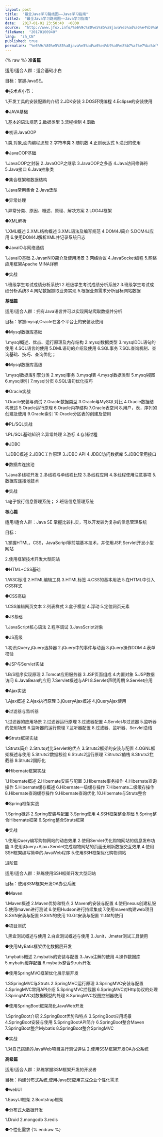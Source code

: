 ```yaml
---
layout: post
title:  "最全Java学习路线图——Java学习指南"
title2:  "最全Java学习路线图——Java学习指南"
date:   2017-01-01 23:50:40  +0800
source:  "http://www.jfox.info/%e6%9c%80%e5%85%a8java%e5%ad%a6%e4%b9%a0%e8%b7%af%e7%ba%bf%e5%9b%be-java%e5%ad%a6%e4%b9%a0%e6%8c%87%e5%8d%97.html"
fileName:  "20170100940"
lang:  "zh_CN"
published: true
permalink: "%e6%9c%80%e5%85%a8java%e5%ad%a6%e4%b9%a0%e8%b7%af%e7%ba%bf%e5%9b%be-java%e5%ad%a6%e4%b9%a0%e6%8c%87%e5%8d%97.html"
---
```

{% raw %}
**准备篇**

适用/适合人群：适合基础小白

目标：掌握JavaSE。

●技术点小节：

1.开发工具的安装配置的介绍 2.JDK安装 3.DOS环境编程 4.Eclipse的安装使用

●JAVA基础

1.基本的语法规范 2.数据类型 3.流程控制 4.函数

●初识JavaOOP

1.类,对象,面向编程思想 2.字符串类 3.随机数 4.正则表达式 5.递归的使用

●JavaOOP基础

1.JavaOOP之封装 2.JavaOOP之继承 3.JavaOOP之多态 4.Java访问修饰符 5.Java接口 6.Java抽象类

●集合框架和数据结构

1.Java常用集合 2.Java泛型

●异常处理

1.异常分类、原因、概述、原理、解决方案 2.LOG4J框架

●XML解析

1.XML概述 2.XML结构概述 3.XML语法及编写规范 4.DOM4J简介 5.DOM4J应用 6.使用DOM4J解析XML并记录系统日志

●JavaIO与网络通信

1.JavaIO基础 2.JavanNIO简介及使用场景 3.网络协议 4.JavaSocket编程 5.网络应用框架Apache MINA详解

●实战

1.班级学生考试成绩分析系统1 2.班级学生考试成绩分析系统2 3.班级学生考试成绩分析系统3 4.网站数据抓取业务实现 5.根据业务需求分析目标网站数据

**基础篇**

适用/适合人群：拥有Java语言并可以实现网站爬取数据并分析

目标：掌握mysql,Oracle在各个平台上的安装及使用

●Mysql数据库基础

1.mysql概述、优点、运行原理及内存结构 2.mysql数据类型 3.mysqlDDL语句的使用 4.SQL语言的使用 5.DML语句的介绍及使用 6.SQL事务 7.SQL查询机制、查询基础、技巧、查询优化；

●Mysql数据库高级

1.mysql数据库引擎分类 2.mysql事务 3.mysql表 4.mysql数据类型 5.mysql视图 6.mysql索引 7.mysql分页 8.SQL语句优化技巧

●Oracle实战

1.Oracle安装与调试 2.Oracle数据类型 3.Oracle与MySQL对比 4.Oracle数据结构概述 5.Oracle运行原理 6.Oracle内存结构 7.Oracle表空间 8.用户，表，序列的创建及使用 9.Oracle索引 10.Oracle分区表的创建及使用

●PL/SQL实战

1.PL/SQL基础知识 2.异常处理 3.游标 4.存储过程

●JDBC

1.JDBC概述 2.JDBC工作原理 3.JDBC API 4.JDBC访问数据库 5.JDBC常用接口

●数据库连接池

1.Java多线程开发 2.多线程与单线程比较 3.多线程应用 4.多线程使用注意事项 5.数据库连接池技术

●实战

1.电子银行信息管理系统； 2.班级信息管理系统

**核心篇**

适用/适合人群：Java SE 掌握比较扎实，可以开发较为复杂的信息管理系统

目标：

1.掌握HTML，CSS，JavaScript等前端基本技术，并使用JSP,Servlet开发小型网站

2.使用框架技术开发大型网站

●HTML+CSS基础

1.W3C标准 2.HTML编辑工具 3.HTML标签 4.CSS的基本用法 5.在HTML中引入CSS样式

●CSS高级

1.CSS编辑网页文本 2.列表样式 3.盒子模型 4.浮动 5.定位网页元素

●JS基础

1.JavaScript核心语法 2.程序调试 3.JavaScript对象

●JS高级

1.初识jQuery,jQuery选择器 2.jQuery中的事件与动画 3.jQuery操作DOM 4.表单校验

●JSP与Servlet实战

1.B/S程序实现原理 2.Tomcat应用服务器 3.JSP页面组成 4.内置对象 5.JSP数据访问 6.JavaBean的应用 7.Servlet概述与API 8.Servlet声明周期 9.Servlet应用

●Ajax实战

1.Ajax概述 2.Ajax执行原理 3.jQueryAjax概述 4.jQueryAjax使用

●过滤器与监听器

1.过滤器的应用场景 2.过滤器运行原理 3.过滤器配置 4.Servlet与过滤器 5.监听器的使用场景 6.监听器的运行原理 7.监听器配置 8.过滤器、监听器、Servlet总结

●Struts框架实战

1.Struts简介 2.Struts对比Servlet的优点 3.Struts2框架的安装与配置 4.OGNL框架概述与使用 5.Struts2数据校验 6.Struts2运行原理 7.Struts2值栈 8.Struts2拦截器 9.Struts2国际化

●Hibernate框架实战

1.Hibernate概述 2.Hibernate安装与配置 3.Hibernate事务操作 4.Hibernate查询操作 5.Hibernate缓存概述 6.Hibernate一级缓存操作 7.Hibernate二级缓存操作 8.Hibernate查询缓存操作 9.Hibernate查询优化 10.Hibernate与Struts整合

●Spring框架实战

1.Spring概述 2.Spring安装与配置 3.Spring使用 4.SSH框架整合基础 5.Spring整合Hibernate框架 6.Spring整合Struts框架

●实战

1.使用jQuery编写购物网站的动态效果 2.使用Servlet优化购物网站的信息发布功能 3.使用jQuery+Ajax+Servlet完成购物网站的页面无刷新数据交互效果 4.使用SSH框架编写简单的JavaWeb程序 5.使用SSH框架优化购物网站

进阶篇

适用/适合人群：熟练使用SSH框架开发大型网站

目标：使用SSM框架开发OA办公系统

●Maven

1.Maven概述 2.Maven优势和特点 3.Maven的安装与配置 4.使用nexus创建私服 5.使用maven进行测试 6.使用Hudson进行持续集成 7.使用maven构建web项目 8.SVN安装与配置 9.SVN的使用 10.Git安装与配置 11.Git的使用

●项目测试

1.黑盒测试概述与使用 2.白盒测试概述与使用 3.Junit，Jmeter测试工具使用

●使用MyBatis框架优化数据层开发

1.mybatis概述 2.mybatis的安装与配置 3.Java注解的使用 4.操作数据库 5.mybatis缓存配置 6.mybatis整合Struts开发

●使用SpringMVC框架优化展示层开发

1.SSpringMVC与Struts 2.SpringMVC运行原理 3.SpringMVC安装与配置 4.SpringMVC常用API介绍 5.SpringMVC拦截器 6.SpringMVC对Http协议的处理 7.SpringMVC对数据模型的处理 8.SpringMVC视图控制器使用

●使用SpringBoot框架简化JavaWeb开发

1.SpringBoot介绍 2.SpringBoot优势和特点 3.SpringBoot应用场景 4.SpringBoot安装与使用 5.SpringBootAPI简介 6.SpringBoot整合Maven 7.SpringBoot整合Mybatis 8.SpringBoot整合SpringMVC

●实战

1.对自己搭建的JavaWeb项目进行测试评估 2.使用SSM框架开发OA办公系统

**高级篇**

适用/适合人群：熟练掌握SSM框架开发的开发者

目标：构建分布式系统,使用JavaEE应用完成企业个性化需求

●webUI

1.EasyUI框架 2.Bootstrap框架

●分布式大数据开发

1.Druid 2.mongodb 3.redis

●个性化需求
{% endraw %}
